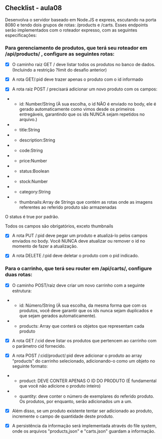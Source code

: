 ## Checklist - aula08

Desenvolva o servidor baseado em Node.JS e express, escutando na porta 8080 e tendo dois grupos de rotas: /products e /carts. Esses endpoints serão implementados com o roteador expresso, com as seguintes especificações:​

### Para gerenciamento de produtos, que terá seu roteador em /api/products/ , configure as seguintes rotas:

- [x] O caminho raiz GET / deve listar todos os produtos no banco de dados. (Incluindo a restrição ?limit do desafio anterior)

- [x] A rota GET/:pid deve trazer apenas o produto com o id informado
- [x] A rota raiz POST / precisará adicionar um novo produto com os campos:

- - id: Number/String (À sua escolha, o id NÃO é enviado no body, ele é gerado automaticamente como vimos desde os primeiros entregáveis, garantindo que os ids NUNCA sejam repetidos no arquivo.)

- - title:String

- - description:String

- - code:String

- - price:Number

- - status:Boolean

- - stock:Number

- - category:String

- - thumbnails:Array de Strings que contém as rotas onde as imagens referentes ao referido produto são armazenadas

O status é true por padrão.

Todos os campos são obrigatórios, exceto thumbnails

- [x] A rota PUT /:pid deve pegar um produto e atualizá-lo pelos campos enviados no body. Você NUNCA deve atualizar ou remover o id no momento de fazer a atualização.

- [x] A rota DELETE /:pid deve deletar o produto com o pid indicado.

### Para o carrinho, que terá seu router em /api/carts/, configure duas rotas:

- [x] O caminho POST/raiz deve criar um novo carrinho com a seguinte estrutura:

- - id: Número/String (À sua escolha, da mesma forma que com os produtos, você deve garantir que os ids nunca sejam duplicados e que sejam gerados automaticamente).

- - products: Array que conterá os objetos que representam cada produto

- [x] A rota GET /:cid deve listar os produtos que pertencem ao carrinho com o parâmetro cid fornecido.

- [x] A rota POST /:cid/product/:pid deve adicionar o produto ao array "products" do carrinho selecionado, adicionando-o como um objeto no seguinte formato:

- - product: DEVE CONTER APENAS O ID DO PRODUTO (É fundamental que você não adicione o produto inteiro)

- - quantity: deve conter o número de exemplares do referido produto. Os produtos, por enquanto, serão adicionados um a um.

- [x] Além disso, se um produto existente tentar ser adicionado ao produto, incremente o campo de quantidade deste produto.

- [x] A persistência da informação será implementada através do file system, onde os arquivos "products,json" e "carts.json" guardam a informação.
